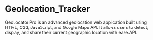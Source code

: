 # Geolocation_Tracker
GeoLocator Pro is an advanced geolocation web application built using HTML, CSS, JavaScript, and Google Maps API. It allows users to detect, display, and share their current geographic location with ease.API.
